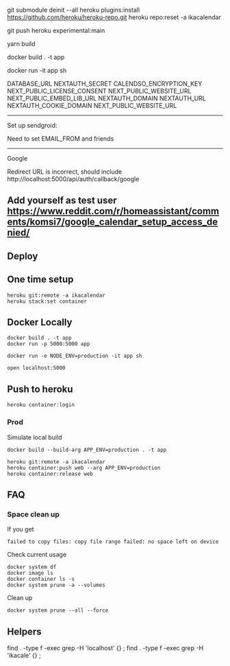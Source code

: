git submodule deinit --all
heroku plugins:install https://github.com/heroku/heroku-repo.git
heroku repo:reset -a  ikacalendar


git push heroku experimental:main 

yarn build

docker build . -t app 

docker run  -it app sh   


DATABASE_URL
NEXTAUTH_SECRET
CALENDSO_ENCRYPTION_KEY
NEXT_PUBLIC_LICENSE_CONSENT
NEXT_PUBLIC_WEBSITE_URL
NEXT_PUBLIC_EMBED_LIB_URL
NEXTAUTH_DOMAIN
NEXTAUTH_URL
NEXTAUTH_COOKIE_DOMAIN
NEXT_PUBLIC_WEBSITE_URL

-----

Set up sendgroid:

Need to set 
EMAIL_FROM and friends


------
Google 

Redirect URL is incorrect, should include
http://localhost:5000/api/auth/callback/google

Add yourself as test user https://www.reddit.com/r/homeassistant/comments/komsi7/google_calendar_setup_access_denied/
----- 


## Deploy

## One time setup

```
heroku git:remote -a ikacalendar
heroku stack:set container
```

## Docker Locally

```
docker build . -t app
docker run -p 5000:5000 app
```

```
docker run -e NODE_ENV=production -it app sh
```

```
open localhost:5000
```

## Push to heroku

```
heroku container:login
```

### Prod

Simulate local build
```
docker build --build-arg APP_ENV=production . -t app
```

```
heroku git:remote -a ikacalendar
heroku container:push web --arg APP_ENV=production
heroku container:release web
```


## FAQ

### Space clean up

If you get

```
failed to copy files: copy file range failed: no space left on device
```

Check current usage

```
docker system df
docker image ls
docker container ls -s
docker system prune -a --volumes
```

Clean up

```
docker system prune --all --force
```

## Helpers


find . -type f -exec grep -H 'localhost' {} \;
find . -type f -exec grep -H 'ikacale' {} \;